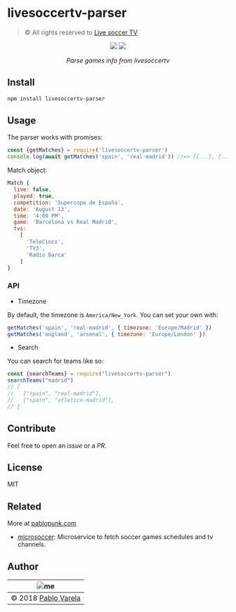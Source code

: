 # livesoccertv-parser

> © All rights reserved to [Live soccer TV](http://www.livesoccertv.com/)

<p align="center">
  <a href="https://github.com/pablopunk/miny"><img src="https://img.shields.io/badge/made_with-miny-1eced8.svg" /></a>
  <a href="https://www.npmjs.com/package/livesoccertv-parser"><img src="https://img.shields.io/npm/dt/livesoccertv-parser.svg" /></a>
</p>

<p align="center">
  <i>Parse games info from livesoccertv</i>
</p>

## Install

```bash
npm install livesoccertv-parser
```

## Usage

The parser works with promises:

```js
const {getMatches} = require('livesoccertv-parser')
console.log(await getMatches('spain', 'real-madrid')) //=> [{...}, {...}, ...]
```

Match object:

```js
Match {
  live: false,
  played: true,
  competition: 'Supercopa de España',
  date: 'August 13',
  time: '4:00 PM',
  game: 'Barcelona vs Real Madrid',
  tvs:
    [
      'TeleCinco',
      'TV3',
      'Radio Barca'
    ]
}
```

### API

- Timezone

By default, the timezone is `America/New_York`. You can set your own with:

```js
getMatches('spain', 'real-madrid', { timezone: 'Europe/Madrid' })
getMatches('england', 'arsenal', { timezone: 'Europe/London' })
```

- Search

You can search for teams like so:

```js
const {searchTeams} = require("livesoccertv-parser")
searchTeams("madrid")
// [
//   ["spain", "real-madrid"],
//   ["spain", "atletico-madrid"],
// ]
```

## Contribute

Feel free to open an _issue_ or a _PR_.

## License

MIT

## Related

More at [pablopunk.com](https://pablopunk.com)

- [microsoccer](https://github.com/pablopunk/microsoccer): Microservice to fetch soccer games schedules and tv channels.

## Author

| ![me](https://gravatar.com/avatar/fa50aeff0ddd6e63273a068b04353d9d?size=100) |
| ---------------------------------------------------------------------------- |
| © 2018 [Pablo Varela](https://pablopunk.com)                                 |
